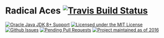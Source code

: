 # Radical Aces [![Travis Build Status](https://travis-ci.org/HulaSamsquanch/radicalaces.svg?branch=master)](https://travis-ci.org/HulaSamsquanch/radicalaces)

[![Oracle Java JDK 8+ Support](https://img.shields.io/badge/java-JDK_8-ff69b4.svg)](http://www.oracle.com/technetwork/java/javase/downloads/jdk8-downloads-2133151.html)
[![Licensed under the MIT License](https://img.shields.io/badge/license-MIT-blue.svg)](LICENSE.md)
[![Github Issues](http://githubbadges.herokuapp.com/HulaSamsquanch/radicalaces/issues.svg)](https://github.com/HulaSamsquanch/radicalaces/issues)
[![Pending Pull Requests](http://githubbadges.herokuapp.com/HulaSamsquanch/radicalaces/pulls.svg)](https://github.com/HulaSamsquanch/radicalaces/pulls) [![Project maintained as of 2016](https://img.shields.io/maintenance/yes/2016.svg)](https://github.com/HulaSamsquanch/radicalaces/)

